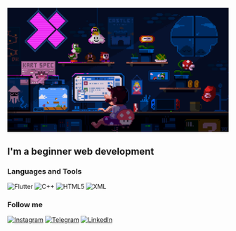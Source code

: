![Header](https://github.com/Anna0008/Anna0008/blob/main/assets/225813708-98b745f2-7d22-48cf-9150-083f1b00d6c9.gif)

## I'm a beginner web development

### Languages and Tools
![Flutter](https://img.shields.io/badge/-Sql-090909?style=for-the-badge&logo=mysql&logoColor=47C5FB)
![C++](https://img.shields.io/badge/-C%2B%2B-090909?style=for-the-badge&logo=cplusplus&logoColor=6296CC)
![HTML5](https://img.shields.io/badge/-HTML5-090909?style=for-the-badge&logo=htnl5&logoColor=6296CC)
![XML](https://img.shields.io/badge/-XML-090909?style=for-the-badge&logo=xml&logoColor=6296CC)

### Follow me

[![Instagram](https://img.shields.io/badge/-Instagram-090909?style=for-the-badge&logo=instagram&logoColor=B4068E)](https://www.instagram.com/vinkness?igsh=NmJpOXJuNzhlaWRt&utm_source=qr)
[![Telegram](https://img.shields.io/badge/-Telegram-090909?style=for-the-badge&logo=telegram&logoColor=27A0D9)](https://t.me/annachetverykova)
[![LinkedIn](https://img.shields.io/badge/-LinkedIn-090909?style=for-the-badge&logo=linkedin&logoColor=0077B5)](https://www.linkedin.com/in/anna-chetverykova-ba5834340/)





